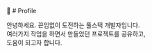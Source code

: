 :information_desk_person: # Profile

안녕하세요. 끈임없이 도전하는 풀스택 개발자입니다.  
여러가지 작업을 하면서 만들었던 프로젝트를 공유하고,  
도움이 되고자 합니다.


